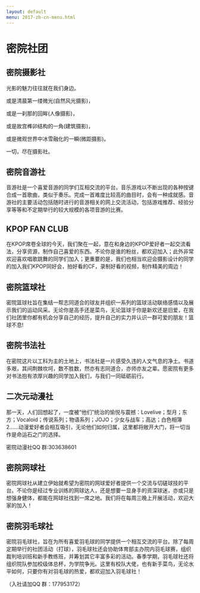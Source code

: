 ```yaml
---
layout: default
menu: 2017-zh-cn-menu.html
---
```


# 密院社团

## 密院摄影社

光影的魅力往往就在我们身边。

或是清晨第一缕微光(自然风光摄影)，

或是一刹那的回眸(人像摄影)，

或是故宫榫卯结构的一角(建筑摄影)，

或是微观世界中冰雪融化的一瞬(微距摄影)。

一切，尽在摄影社。

## 密院音游社

音游社是一个喜爱音游的同学们互相交流的平台。音乐游戏以不断出现的各种按键合成一首歌曲，类似于奏乐。完成一首难度比较高的曲目时，会有一种成就感。音游社的主要活动包括随时进行的音游相关的网上交流活动，包括游戏推荐、经验分享等等和不定期举行的较大规模的各项音游的比赛。

## KPOP FAN CLUB

在KPOP席卷全球的今天，我们聚在一起，意在和身边的KPOP爱好者一起交流看法，分享资源，制作自己喜爱的东西。不论你是谁的粉丝，都欢迎加入；此外非常欢迎喜欢唱歌跳舞的同学们加入；更重要的是，我们也相当欢迎会摄影设计的同学的加入我们KPOP同好会，拍好看的CF，录制好看的视频，制作精美的周边！

## 密院篮球社

密院篮球社旨在集结一帮志同道合的球友并组织一系列的篮球活动联络感情以及展示我们的运动风采。无论你是高手还是菜鸟，无论篮球于你是新欢还是旧爱，在我们社团里你都有机会分享自己的经历，提升自己的实力并认识一群可爱的朋友！篮球不息!

## 密院书法社

在密院这片以工科为主的土地上，书法社是一片感受久违的人文气息的净土。书道多艰，其间荆棘坎坷，数不胜数，然亦有志同道合，亦师亦友之辈。愿密院有更多对书法抱有浓厚兴趣的同学加入我们，与我们一同砥砺前行。

## 二次元动漫社

那一天，人们回想起了，一度被“他们”统治的愉悦与震撼：Lovelive；型月；东方；Vocaloid；传说系列；物语系列；JOJO；少女与战车；高达；白色相簿2......动漫爱好者会相互吸引，无论他们如何归属，这里都将敞开大门，将一切当作是命运石之门的选择。

密院动漫社QQ 群:303638601

## 密院网球社

密院网球社从建立伊始就希望为密院的网球爱好者提供一个交流与切磋球技的平台。不论你是经过专业训练的网球达人，还是想要一显身手的资深球迷，亦或只是想强身健体，都能在网球社找到一席之地。我们将在每周三晚上开展活动，欢迎大家的加入！

## 密院羽毛球社

密院羽毛球社，旨在为所有喜爱羽毛球的同学提供一个相互交流的平台。除了每周定期举行的社团活动（打球），羽毛球社还会协助体育部主办院内羽毛球赛，组织裁判培训班和新手教练班，并筹划其它丰富多彩的活动。春季学期，羽毛球社还将组织院队参加校级体总杯，为学院争光。这里有校队大佬，也有新手菜鸟，无论水平如何，只要你有对羽毛球的热爱，都欢迎加入羽毛球社！

（入社请加QQ 群：177953172）